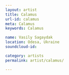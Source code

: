 ```yaml
---
layout: artist
title: Calamus
url-id: calamus
meta: Calamus
keywords: Calamus

name: Vasily Sagaydak
location: Odesa, Ukraine
soundcloud-id: 

category: artists
permalink: artist/calamus/

---
```



